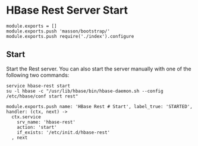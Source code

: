 
# HBase Rest Server Start

    module.exports = []
    module.exports.push 'masson/bootstrap/'
    module.exports.push require('./index').configure

## Start

Start the Rest server. You can also start the server manually with one of the
following two commands:

```
service hbase-rest start
su -l hbase -c "/usr/lib/hbase/bin/hbase-daemon.sh --config /etc/hbase/conf start rest"
```

    module.exports.push name: 'HBase Rest # Start', label_true: 'STARTED', handler: (ctx, next) ->
      ctx.service
        srv_name: 'hbase-rest'
        action: 'start'
        if_exists: '/etc/init.d/hbase-rest'
      , next

